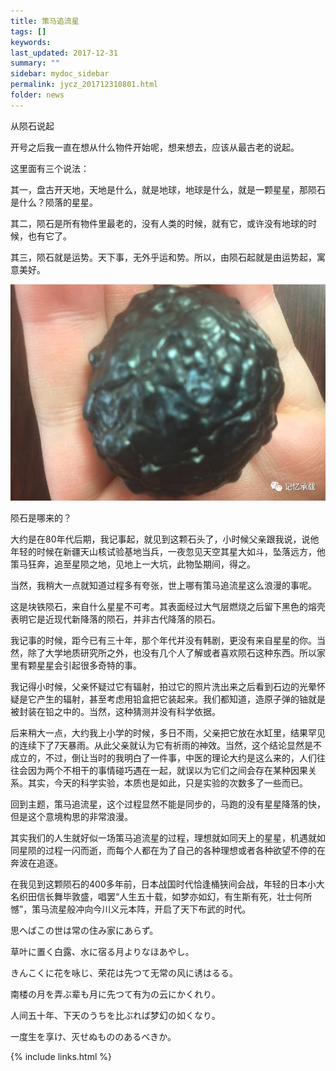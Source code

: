 ```yaml
---
title: 策马追流星
tags: []
keywords: 
last_updated: 2017-12-31 
summary: ""
sidebar: mydoc_sidebar
permalink: jycz_201712310801.html
folder: news
---
```



从陨石说起



开号之后我一直在想从什么物件开始呢，想来想去，应该从最古老的说起。

这里面有三个说法：

其一，盘古开天地，天地是什么，就是地球，地球是什么，就是一颗星星，那陨石是什么？陨落的星星。

其二，陨石是所有物件里最老的，没有人类的时候，就有它，或许没有地球的时候，也有它了。

其三，陨石就是运势。天下事，无外乎运和势。所以，由陨石起就是由运势起，寓意美好。

<img class="inline" src="images/WeChat Image_20221010155333.jpg"/>

陨石是哪来的？



大约是在80年代后期，我记事起，就见到这颗石头了，小时候父亲跟我说，说他年轻的时候在新疆天山核试验基地当兵，一夜忽见天空其星大如斗，坠落远方，他策马狂奔，追至星陨之地，见地上一大坑，此物坠期间，得之。



当然，我稍大一点就知道过程多有夸张，世上哪有策马追流星这么浪漫的事呢。



这是块铁陨石，来自什么星星不可考。其表面经过大气层燃烧之后留下黑色的熔壳表明它是近现代新降落的陨石，并非古代降落的陨石。



我记事的时候，距今已有三十年，那个年代并没有韩剧，更没有来自星星的你。当然，除了大学地质研究所之外，也没有几个人了解或者喜欢陨石这种东西。所以家里有颗星星会引起很多奇特的事。



我记得小时候，父亲怀疑过它有辐射，拍过它的照片洗出来之后看到石边的光晕怀疑是它产生的辐射，甚至考虑用铅盒把它装起来。我们都知道，造原子弹的铀就是被封装在铅之中的。当然，这种猜测并没有科学依据。



后来稍大一点，大约我上小学的时候，多日不雨，父亲把它放在水缸里，结果罕见的连续下了7天暴雨。从此父亲就认为它有祈雨的神效。当然，这个结论显然是不成立的，不过，倒让当时的我明白了一件事，中医的理论大约是这么来的，人们往往会因为两个不相干的事情碰巧遇在一起，就误以为它们之间会存在某种因果关系。其实，今天的科学实验，本质也是如此，只是实验的次数多了一些而已。



回到主题，策马追流星，这个过程显然不能是同步的，马跑的没有星星降落的快，但是这个意境构思的非常浪漫。



其实我们的人生就好似一场策马追流星的过程，理想就如同天上的星星，机遇就如同星陨的过程一闪而逝，而每个人都在为了自己的各种理想或者各种欲望不停的在奔波在追逐。



在我见到这颗陨石的400多年前，日本战国时代恰逢桶狭间会战，年轻的日本小大名织田信长舞毕敦盛，唱罢“人生五十载，如梦亦如幻，有生斯有死，壮士何所憾”，策马流星般冲向今川义元本阵，开启了天下布武的时代。



思へばこの世は常の住み家にあらず。

草叶に置く白露、水に宿る月よりなほあやし。

きんこくに花を咏じ、荣花は先つて无常の风に诱はるる。

南楼の月を弄ぶ辈も月に先つて有为の云にかくれり。

人间五十年、下天のうちを比ぶれば梦幻の如くなり。

一度生を享け、灭せぬもののあるべきか。



{% include links.html %}
